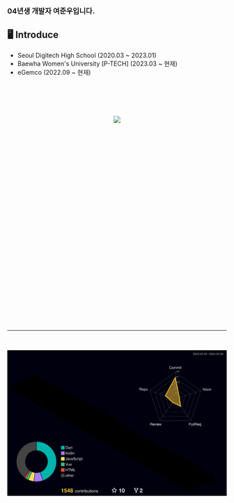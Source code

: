 <!--
**wnsdnn/wnsdnn** is a ✨ _special_ ✨ repository because its `README.md` (this file) appears on your GitHub profile.

Here are some ideas to get you started:

- 🔭 I’m currently working on ...
- 🌱 I’m currently learning ...
- 👯 I’m looking to collaborate on ...
- 🤔 I’m looking for help with ...
- 💬 Ask me about ...
- 📫 How to reach me: ...
- 😄 Pronouns: ...
- ⚡ Fun fact: ...
-->

### 04년생 개발자 여준우입니다.

## 🖥 Introduce
 - Seoul Digitech High School (2020.03 ~ 2023.01)
 - Baewha Women's University [P-TECH] (2023.03 ~ 현재)
 - eGemco (2022.09 ~ 현재)

<br>

<!-- ![img](https://github.com/wnsdnn/wnsdnn/assets/71883310/fd8cd778-7d81-4721-8660-eb495d97b9c2) -->

<div style="display: flex; justify-content: center; height: 400px; padding: 60px 0;">
    <img src="https://github.com/wnsdnn/wnsdnn/assets/71883310/fd8cd778-7d81-4721-8660-eb495d97b9c2" />
</div>


<br>
<hr>
<br>


<!-- [![Hits](https://hits.seeyoufarm.com/api/count/incr/badge.svg?url=https%3A%2F%2Fgithub.com%2Fwnsdnn&count_bg=%2379C83D&title_bg=%23555555&icon=&icon_color=%23E7E7E7&title=hits&edge_flat=false)](https://hits.seeyoufarm.com) -->
<!-- ![wnsdnn's github stats](https://github-readme-stats.vercel.app/api?username=wnsdnn&show_icons=true) -->
<!-- [![wnsdnn's github stats](https://github-readme-stats.vercel.app/api/top-langs/?username=wnsdnn&show_icons=true&hide_border=true&title_color=004386&icon_color=004386&layout=compact)](https://github.com/wnsdnn) -->

![](./profile-3d-contrib/profile-night-rainbow.svg)
<!-- ![](./profile-3d-contrib/profile-night-rainbow.svg) -->
<!-- ![](./profile-3d-contrib/profile-rainbow.svg) -->
<!-- ![](./profile-3d-contrib/profile-green-animate.svg) -->
<!-- ![](./profile-3d-contrib/profile-green.svg) -->
<!-- ![](./profile-3d-contrib/profile-season-animate.svg) -->
<!-- ![](./profile-3d-contrib/profile-season.svg) -->
<!-- ![](./profile-3d-contrib/profile-south-season-animate.svg) -->
<!-- ![](./profile-3d-contrib/profile-south-season.svg) -->
<!-- ![](./profile-3d-contrib/profile-night-view.svg) -->
<!-- ![](./profile-3d-contrib/profile-night-green.svg) -->
<!-- ![](./profile-3d-contrib/profile-gitblock.svg) -->

<!-- ![snake gif](https://github.com/wnsdnn/wnsdnn/blob/output/github-contribution-grid-snake.svg) -->




<!--START_SECTION:waka-->
<!--END_SECTION:waka-->
